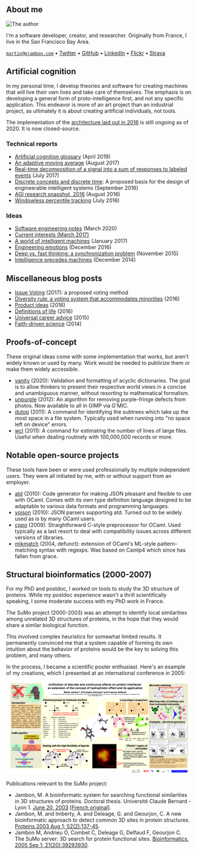 About me
--

<img src="https://s.gravatar.com/avatar/ca1fd636db960bba6027154d81ef106e?s=80"
     alt="The author">

I'm a software developer, creator, and researcher. Originally from
France, I live in the San Francisco Bay Area.

<code>martin@mjambon.com</code>
&bull; [Twitter](https://twitter.com/mjambon)
&bull; [GitHub](https://github.com/mjambon)
&bull; [LinkedIn](https://www.linkedin.com/in/mjambon)
&bull; [Flickr](https://www.flickr.com/photos/mjambon)
&bull; [Strava](http://www.strava.com/athletes/750791)

Artificial cognition
--

In my personal time, I develop theories and software for creating
machines that will live their own lives and take care of themselves.
The emphasis is on developing a general form of proto-intelligence
first, and not any specific application. This endeavor is more of an
art project than an industrial project, as ultimately it is about
creating artificial individuals, not tools.

The implementation of the
[architecture laid out in 2016](2016-08-20-agi-project-status-2016) is
still ongoing as of 2020. It is now closed-source.

### Technical reports

* [Artificial cognition glossary](2019-04-21-glossary) (April 2019)
* [An adaptive moving average](2017-08-12-adaptive-average)
  (August 2017)
* [Real-time decomposition of a signal into a sum of responses to
  labeled events](2017-07-02-linear-response-decomposition)
  (July 2017)
* [Discrete concepts and discrete time](2016-09-03-discrete-indicators):
  A proposed basis for the design of engineerable intelligent systems
  (September 2016)
* [AGI research snapshot, 2016](2016-08-20-agi-project-status-2016)
  (August 2016)
* [Windowless percentile tracking](2016-07-23-moving-percentile)
  (July 2016)

### Ideas

* [Software engineering
  notes](2020-03-29-software-engineering-notes) (March 2020)
* [Current interests (March 2017)](2017-03-05-current-interests)
* [A world of intelligent machines](2017-01-02-agi-world) (January 2017)
* [Engineering emotions](2016-12-31-agi-emotions) (December 2016)
* [Deep vs. fast thinking:
  a synchronization problem](2015-11-08-deep-vs-fast-thinking)
  (November 2015)
* [Intelligence precedes machines](2014-12-31-intelligence-precedes-machines)
  (December 2014)

Miscellaneous blog posts
--

* [Issue Voting](2017-01-08-issue-voting-method) (2017): a proposed
  voting method
* [Diversity rule: a voting system that accommodates
  minorities](2016-10-08-diversity-rule) (2016)
* [Product ideas](2016-07-30-product-ideas) (2016)
* [Definitions of life](2016-07-24-definitions-of-life) (2016)
* [Universal career advice](2015-01-03-universal-career-advice) (2015)
* [Faith-driven science](2014-12-27-faith-driven-science) (2014)

Proofs-of-concept
--

These original ideas come with some implementation that works, but aren't
widely known or used by many. Work would be needed to publicize them
or make them widely accessible.

* [vanity](https://github.com/mjambon/vanity) (2020): Validation and
  formatting of acyclic dictionaries. The goal is to allow thinkers to
  present their respective world views in a concise and unambiguous
  manner, without resorting to mathematical formalism.
* [unpurple](https://github.com/mjambon/purple-fringe) (2012):
  An algorithm for removing purple-fringe defects from
  photos. Now available to all in GIMP via G'MIC.
* [dutop](https://github.com/mjambon/dutop) (2011): A command for
  identifying the subtrees which take up the most space in a file
  system. Typically used when running into "no space left on device"
  errors.
* [wcl](https://github.com/mjambon/wcl) (2011): A command for
  estimating the number of lines of large files. Useful when dealing
  routinely with 100,000,000 records or more.

Notable open-source projects
--

These tools have been or were used professionally by multiple independent
users. They were all initiated by me, with or without support from
an employer.

* [atd](https://github.com/ahrefs/atd) (2010): Code generator for
  making JSON pleasant and flexible to use with OCaml. Comes with its
  own type definition language designed to be adaptable to various data
  formats and programming languages.
* [yojson](https://github.com/ocaml-community/yojson) (2010): JSON
  parsers supporting atd. Turned out to be widely used as is by many
  OCaml users.
* [cppo](https://github.com/ocaml-community/cppo) (2009):
  Straightforward C-style preprocessor for OCaml. Used typically
  as a last resort to deal with compatibility issues across different
  versions of libraries.
* [mikmatch](https://github.com/mjambon/mikmatch) (2004, defunct):
  extension of OCaml's ML-style pattern-matching syntax with
  regexps. Was based on Camlp4 which since has fallen from grace.

Structural bioinformatics (2000-2007)
--

For my PhD and postdoc, I worked on tools to study the 3D structure of
proteins. While my postdoc experience wasn't a thrill
scientifically speaking, I some moderate success with my PhD work in
France.

The SuMo project (2000-2003) was an attempt to identify local
similarities among unrelated 3D structures of proteins, in the hope that
they would share a similar biological function.

This involved complex heuristics for somewhat limited results.
It permanently convinced me that a system capable of forming its own
intuition about the behavior of proteins would be the key to
solving this problem, and many others.

In the process, I became a scientific poster enthusiast. Here's an
example of my creations, which I presented at an international
conference in 2005:

<a href="paper/proteins/poster-ismb05.png"
   title="Click to enlarge"><img
     alt="Poster"
     src="paper/proteins/poster-ismb05-600px.png"></a>

Publications relevant to the SuMo project:

* Jambon, M. A bioinformatic system for searching functional similarities
  in 3D structures of proteins.
  Doctoral thesis. Université Claude Bernard - Lyon 1.
  [June 20, 2003](paper/proteins/sumo-letter-oneside.pdf)
  \[[French original](paper/proteins/sumo-french.pdf)\].
* Jambon, M. and Imberty, A. and Deleage, G. and Geourjon, C.
  A new bioinformatic approach to detect common 3D sites in protein structures.
  <a href="paper/proteins/sumo2003.pdf">Proteins 2003 Aug 1; 52(2):137-45</a>.
* Jambon M, Andrieu O, Combet C, Deleage G, Delfaud F, Geourjon C.
  The SuMo server: 3D search for protein functional sites.
  <a href="paper/proteins/sumo2005.pdf">Bioinformatics.
  2005 Sep 1; 21(20):3929­3930</a>.

